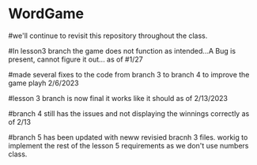 # WordGame
#we'll continue to revisit this repository throughout the class.

#In lesson3 branch the game does not function as intended...A Bug is present, cannot figure it out... as of 
#1/27

#made several fixes to the code from branch 3 to branch 4 to improve the game playh 2/6/2023

#lesson 3 branch is now final it works like it should as of 2/13/2023

#branch 4 still has the issues and not displaying the winnings correctly as of 2/13

#branch 5 has been updated with neww revisied bracnh 3 files. workig to implement the rest of the lesson 5 requirements as we don't use numbers class.
